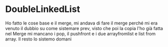 # DoubleLinkedList
Ho fatto le cose base e il merge, mi andava di fare il merge perché mi era venuto il dubbio su come sistemare prev, visto che poi la copia l'ho già fatta nel Merge mi mancano i pop, il pushfront e i due arrayfromlist e list from array.
Il resto lo sistemo domani
